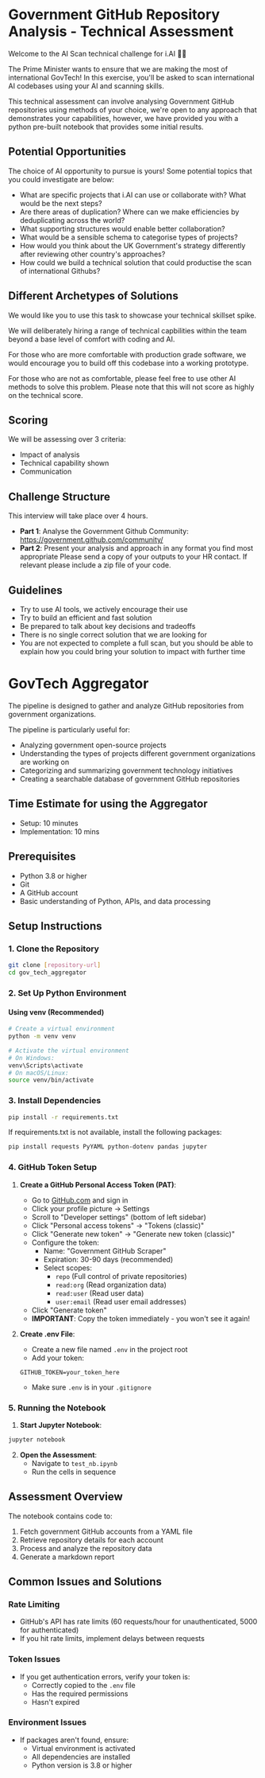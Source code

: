# Government GitHub Repository Analysis - Technical Assessment

Welcome to the AI Scan technical challenge for i.AI 👩‍💻

The Prime Minister wants to ensure that we are making the most of international GovTech! In this exercise, you'll be asked to scan international AI codebases using your AI and scanning skills.

This technical assessment can involve analysing Government GitHub repositories using methods of your choice, we're open to any approach that demonstrates your capabilities, however, we have provided you with a python pre-built notebook that provides some initial results.

## Potential Opportunities
The choice of AI opportunity to pursue is yours! 
Some potential topics that you could investigate are below:

- What are specific projects that i.AI can use or collaborate with? What would be the next steps?
- Are there areas of duplication? Where can we make efficiencies by deduplicating across the world?
- What supporting structures would enable better collaboration?
- What would be a sensible schema to categorise types of projects?
- How would you think about the UK Government's strategy differently after reviewing other country's approaches?
- How could we build a technical solution that could productise the scan of international Githubs?

## Different Archetypes of Solutions
We would like you to use this task to showcase your technical skillset spike.

We will deliberately hiring a range of technical capbilities within the team beyond a base level of comfort with coding and AI.

For those who are more comfortable with production grade software, we would encourage you to build off this codebase into a working prototype.

For those who are not as comfortable, please feel free to use other AI methods to solve this problem. Please note that this will not score as highly on the technical score.

## Scoring
We will be assessing over 3 criteria:
- Impact of analysis
- Technical capability shown
- Communication

## Challenge Structure
This interview will take place over 4 hours.
- **Part 1**: Analyse the Government Github Community: https://government.github.com/community/
- **Part 2**: Present your analysis and approach in any format you find most appropriate
Please send a copy of your outputs to your HR contact. If relevant please include a zip file of your code.

## Guidelines
* Try to use AI tools, we actively encourage their use
* Try to build an efficient and fast solution
* Be prepared to talk about key decisions and tradeoffs
* There is no single correct solution that we are looking for
* You are not expected to complete a full scan, but you should be able to explain how you could bring your solution to impact with further time

# GovTech Aggregator
The pipeline is designed to gather and analyze GitHub repositories from government organizations.

The pipeline is particularly useful for:
- Analyzing government open-source projects
- Understanding the types of projects different government organizations are working on
- Categorizing and summarizing government technology initiatives
- Creating a searchable database of government GitHub repositories

## Time Estimate for using the Aggregator
- Setup: 10 minutes
- Implementation: 10 mins

## Prerequisites

- Python 3.8 or higher
- Git
- A GitHub account
- Basic understanding of Python, APIs, and data processing

## Setup Instructions

### 1. Clone the Repository
```bash
git clone [repository-url]
cd gov_tech_aggregator
```

### 2. Set Up Python Environment

#### Using venv (Recommended)
```bash
# Create a virtual environment
python -m venv venv

# Activate the virtual environment
# On Windows:
venv\Scripts\activate
# On macOS/Linux:
source venv/bin/activate
```

### 3. Install Dependencies
```bash
pip install -r requirements.txt
```

If requirements.txt is not available, install the following packages:
```bash
pip install requests PyYAML python-dotenv pandas jupyter
```

### 4. GitHub Token Setup

1. **Create a GitHub Personal Access Token (PAT)**:
   - Go to [GitHub.com](https://github.com) and sign in
   - Click your profile picture → Settings
   - Scroll to "Developer settings" (bottom of left sidebar)
   - Click "Personal access tokens" → "Tokens (classic)"
   - Click "Generate new token" → "Generate new token (classic)"
   - Configure the token:
     - Name: "Government GitHub Scraper"
     - Expiration: 30-90 days (recommended)
     - Select scopes:
       - `repo` (Full control of private repositories)
       - `read:org` (Read organization data)
       - `read:user` (Read user data)
       - `user:email` (Read user email addresses)
   - Click "Generate token"
   - **IMPORTANT**: Copy the token immediately - you won't see it again!

2. **Create .env File**:
   - Create a new file named `.env` in the project root
   - Add your token:
   ```
   GITHUB_TOKEN=your_token_here
   ```
   - Make sure `.env` is in your `.gitignore`

### 5. Running the Notebook

1. **Start Jupyter Notebook**:
```bash
jupyter notebook
```

2. **Open the Assessment**:
   - Navigate to `test_nb.ipynb`
   - Run the cells in sequence

## Assessment Overview

The notebook contains code to:
1. Fetch government GitHub accounts from a YAML file
2. Retrieve repository details for each account
3. Process and analyze the repository data
4. Generate a markdown report

## Common Issues and Solutions

### Rate Limiting
- GitHub's API has rate limits (60 requests/hour for unauthenticated, 5000 for authenticated)
- If you hit rate limits, implement delays between requests

### Token Issues
- If you get authentication errors, verify your token is:
  - Correctly copied to the `.env` file
  - Has the required permissions
  - Hasn't expired

### Environment Issues
- If packages aren't found, ensure:
  - Virtual environment is activated
  - All dependencies are installed
  - Python version is 3.8 or higher
